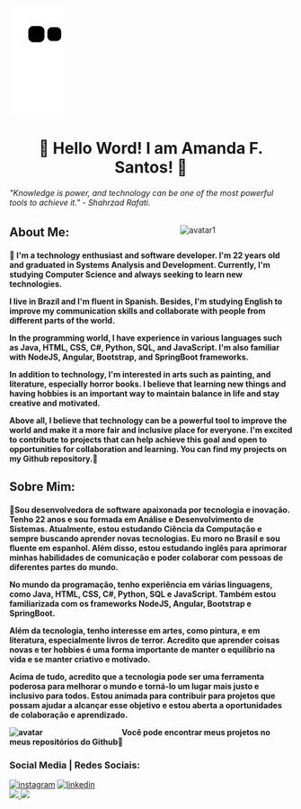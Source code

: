 ![Snake animation](https://github.com/Amandasfs/Amandasfs/blob/output/github-contribution-grid-snake.svg)

<h1 align="center"> 💜 Hello Word! I am Amanda F. Santos! 💜 </h1> 

<h6>"Knowledge is power, and technology can be one of the most powerful tools to achieve it." - Shahrzad Rafati.</h6>

<img src="https://user-images.githubusercontent.com/79655661/228043249-883035a9-3f65-4257-a805-dc015056bca9.png" alt="avatar1" width="200" align="right" />

<h2>About Me: </h2>

<h4>💜 I'm a technology enthusiast and software developer. I'm 22 years old and graduated in Systems Analysis and Development. Currently, I'm studying Computer Science and always seeking to learn new technologies.

I live in Brazil and I'm fluent in Spanish. Besides, I'm studying English to improve my communication skills and collaborate with people from different parts of the world.

In the programming world, I have experience in various languages such as Java, HTML, CSS, C#, Python, SQL, and JavaScript. I'm also familiar with NodeJS, Angular, Bootstrap, and SpringBoot frameworks.

In addition to technology, I'm interested in arts such as painting, and literature, especially horror books. I believe that learning new things and having hobbies is an important way to maintain balance in life and stay creative and motivated.

Above all, I believe that technology can be a powerful tool to improve the world and make it a more fair and inclusive place for everyone. I'm excited to contribute to projects that can help achieve this goal and open to opportunities for collaboration and learning. You can find my projects on my Github repository.💜</h4>

<h2>Sobre Mim: </h2>
<h4>💜Sou desenvolvedora de software apaixonada por tecnologia e inovação. Tenho 22 anos e sou formada em Análise e Desenvolvimento de Sistemas. Atualmente, estou estudando Ciência da Computação e sempre buscando aprender novas tecnologias.
Eu moro no Brasil e sou fluente em espanhol. Além disso, estou estudando inglês para aprimorar minhas habilidades de comunicação e poder colaborar com pessoas de diferentes partes do mundo.

No mundo da programação, tenho experiência em várias linguagens, como Java, HTML, CSS, C#, Python, SQL e JavaScript. Também estou familiarizada com os frameworks NodeJS, Angular, Bootstrap e SpringBoot.

Além da tecnologia, tenho interesse em artes, como pintura, e em literatura, especialmente livros de terror. Acredito que aprender coisas novas e ter hobbies é uma forma importante de manter o equilíbrio na vida e se manter criativo e motivado.

Acima de tudo, acredito que a tecnologia pode ser uma ferramenta poderosa para melhorar o mundo e torná-lo um lugar mais justo e inclusivo para todos. Estou animada para contribuir para projetos que possam ajudar a alcançar esse objetivo e estou aberta a oportunidades de colaboração e aprendizado.

<img align="left" src="https://user-images.githubusercontent.com/79655661/229303389-85629797-86d9-42f8-b37f-c9a2c563d96f.png" alt="avatar" width="200" />
Você pode encontrar meus projetos no meus repositórios do Github💜</h4>

<h3> Social Media | Redes Sociais:</h3>
<a href="https://www.instagram.com/amandsfs/"><img src="https://user-images.githubusercontent.com/79655661/228024942-59408489-8ffd-45ea-8979-b7acf345cf58.png" alt="instagram" align="rigth" /></a> <a href="https://www.linkedin.com/in/amanda-freitas-santos/"><img src="https://user-images.githubusercontent.com/79655661/228024208-1a071433-dc4b-45f1-8bad-c90187b08b9e.png" alt="linkedin" align="rigth" /></a>

<div>
<a href="https://github.com/Amandasfs">
<img height="180em" src="https://github-readme-stats.vercel.app/api/top-langs/?username=Amandasfs&layout=compact&langs_count=7&theme=dracula"/>
<img height="180em" src="https://github-readme-stats.vercel.app/api?username=Amandasfs&show_icons=true&theme=dracula&include_all_commits=true&count_private=true"/>
</div>
